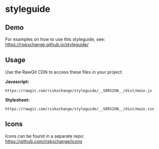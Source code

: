 # styleguide

## Demo

For examples on how to use this styleguide, see: https://riskxchange.github.io/styleguide/


## Usage

Use the RawGit CDN to access these files in your project.

**Javascript:**
```
https://rawgit.com/riskxchange/styleguide/__VERSION__/dist/main.js
```

**Stylesheet:**
```
https://rawgit.com/riskxchange/styleguide/__VERSION__/dist/main.css
```


## Icons

Icons can be found in a separate repo: https://github.com/riskxchange/icons
